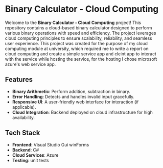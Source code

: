 # Binary Calculator - Cloud Computing

Welcome to the **Binary Calculator - Cloud Computing** project! This repository contains a cloud-based binary calculator designed to perform various binary operations with speed and efficiency. The project leverages cloud computing principles to ensure scalability, reliability, and seamless user experience. This project was created for the purpose of my cloud computing module at university, which required me to write a report on cloud computing and create a simple service app and cleint app to interact with the service while hosting the service, for the hosting I chose microsoft azure's web service app.

## Features

- **Binary Arithmetic**: Perform addition, subtraction in binary.
- **Error Handling**: Detects and handles invalid input gracefully.
- **Responsive UI**: A user-friendly web interface for interaction (if applicable).
- **Cloud Integration**: Backend deployed on cloud infrastructure for high availability.

## Tech Stack

- **Frontend**: Visual Studio Gui winForms
- **Backend**: C#
- **Cloud Services**: Azure
- **Testing**: unit tests
